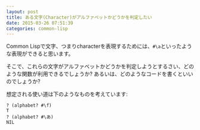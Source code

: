 ```yaml
---
layout: post
title: ある文字(Character)がアルファベットかどうかを判定したい
date: 2015-03-26 07:51:39
categories: common-lisp
---
```

<p>Common Lispで文字、つまりcharacterを表現するためには、<code>#\a</code>といったような表現ができると思います。</p>

<p>そこで、これらの文字がアルファベットかどうかを判定しようとするさい、どのような関数が利用できるでしょうか? あるいは、どのようなコードを書くといいのでしょうか?</p>

<p>想定される使い道は下のようなものを考えています:</p>

```
? (alphabet? #\f)
T
? (alphabet? #\あ)
NIL
```

